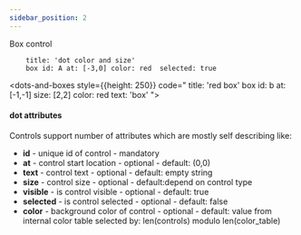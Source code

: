 ```yaml
---
sidebar_position: 2
---
```



Box control

```dabl    
    title: 'dot color and size'
    box id: A at: [-3,0] color: red  selected: true 
```

<dots-and-boxes style={{height: 250}}  code="
title: 'red box'
box id: b at: [-1,-1] size: [2,2] color: red text: 'box' ">
</dots-and-boxes>

#### dot attributes
Controls support number of attributes which are mostly self describing like:
- **id** - unique id of control - mandatory
- **at** - control start location - optional - default: (0,0)
- **text** - control text - optional - default: empty string
- **size** - control size - optional - default:depend on control type
- **visible** - is control visible - optional - default: true
- **selected** - is control selected - optional - default: false
- **color** - background color of control - optional - default: value from internal color table selected by: len(controls) modulo len(color_table)
